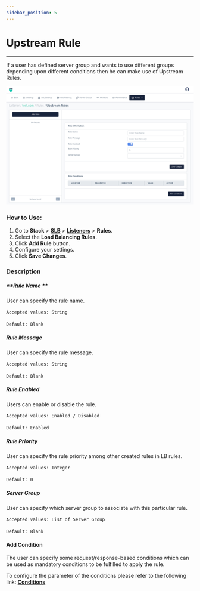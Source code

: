 ```yaml
---
sidebar_position: 5
---
```


# Upstream Rule

---

If a user has defined server group and wants to use different groups depending upon different conditions then he can make use of Upstream Rules.

![Upstream rule](/img/adc/v8/docs/upstream_rule_1.png)

### How to Use:

1. Go to **Stack** > [**SLB**](../../../adc.md) > [**Listeners**](../listeners.md) > **Rules**.
2. Select the **Load Balancing Rules**.
3. Click **Add Rule** button.
4. Configure your settings. 
5. Click **Save Changes**.

### Description

##### **Rule Name **

User can specify the rule name.

    Accepted values: String

    Default: Blank 

##### **Rule Message**

User can specify the rule message.

    Accepted values: String

    Default: Blank 

##### **Rule Enabled**

Users can enable or disable the rule.

    Accepted values: Enabled / Disabled

    Default: Enabled

##### **Rule Priority**

User can specify the rule priority among other created rules in LB rules.

    Accepted values: Integer

    Default: 0 

##### **Server Group**

User can specify which server group to associate with this particular rule.

    Accepted values: List of Server Group

    Default: Blank 

#### Add Condition
The user can specify some request/response-based conditions which can be used as mandatory conditions to be fulfilled to apply the rule.

To configure the parameter of the conditions please refer to the following link: [**Conditions**](/v8/enterprise/adc/listeners/rules/conditions)
